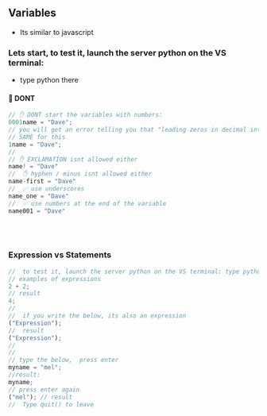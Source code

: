 ## Variables

- Its similar to javascript

### Lets start, to test it, launch the server python on the VS terminal:

- type python there

#### 🔴 DONT

```javascript
// ✋ DONT start the variables with numbers:
0001name = "Dave";
// you will get an error telling you that "leading zeros in decimal integer are not permitted"
// SAME for this
1name = "Dave";
//
// ✋ EXCLAMATION isnt allowed either
name! = "Dave"
//  ✋ hyphen / minus isnt allowed either
name-first = "Dave"
//  ✅ use underscores
name_one = "Dave"
//  ✅ use numbers at the end of the variable
name001 = "Dave"
```

<br>
<br>

### Expression vs Statements

```javascript
//  to test it, launch the server python on the VS terminal: type python
// examples of expressions
2 + 2;
// result
4;
//
//  if you write the below, its also an expression
("Expression");
//  result
("Expression");
//
//
// type the below,  press enter
myname = "mel";
//result:
myname;
// press enter again
("mel"); // result
//  Type quit() to leave
```
